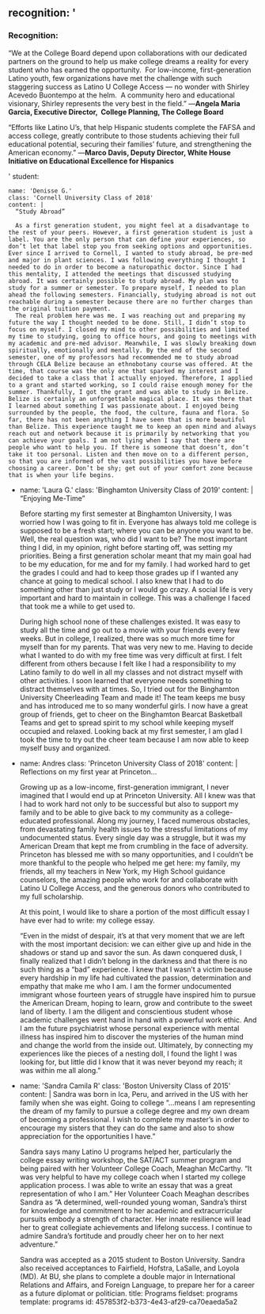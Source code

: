 recognition: '<h3>Recognition:</h3><p>“We at the College Board depend upon collaborations with our dedicated partners on the ground to help us make college dreams a reality for every student who has earned the opportunity.&nbsp; For low-income, first-generation Latino youth, few organizations have met the challenge with such staggering success as Latino U College Access — no wonder with Shirley Acevedo Buontempo at the helm.&nbsp; A community hero and educational visionary, Shirley represents the very best in the field.” —<strong>Angela Maria Garcia, Executive Director, &nbsp;College Planning, The College Board &nbsp; &nbsp; &nbsp; &nbsp; &nbsp;</strong></p><p>“Efforts like Latino U’s, that help Hispanic students complete the FAFSA and access college, greatly contribute to those students achieving their full educational potential, securing their families’ future, and strengthening the American economy.” —<strong>Marco Davis, Deputy Director, White House Initiative on Educational Excellence for Hispanics</strong></p>'
student:
  -
    name: 'Denisse G.'
    class: 'Cornell University Class of 2018'
    content: |
      “Study Abroad”
      
      As a first generation student, you might feel at a disadvantage to the rest of your peers. However, a first generation student is just a label. You are the only person that can define your experiences, so don’t let that label stop you from seeking options and opportunities. Ever since I arrived to Cornell, I wanted to study abroad, be pre-med and major in plant sciences. I was following everything I thought I needed to do in order to become a naturopathic doctor. Since I had this mentality, I attended the meetings that discussed studying abroad. It was certainly possible to study abroad. My plan was to study for a summer or semester. To prepare myself, I needed to plan ahead the following semesters. Financially, studying abroad is not out reachable during a semester because there are no further charges than the original tuition payment.
      The real problem here was me. I was reaching out and preparing my future the way I thought needed to be done. Still, I didn’t stop to focus on myself. I closed my mind to other possibilities and limited my time to studying, going to office hours, and going to meetings with my academic and pre-med advisor. Meanwhile, I was slowly breaking down spiritually, emotionally and mentally. By the end of the second semester, one of my professors had recommended me to study abroad through CELA Belize because an ethnobotany course was offered. At the time, that course was the only one that sparked my interest and I decided to take a class that I actually enjoyed. Therefore, I applied to a grant and started working, so I could raise enough money for the summer. Thankfully, I got the grant and was able to study in Belize. Belize is certainly an unforgettable magical place. It was there that I learned about something I was passionate about. I enjoyed being surrounded by the people, the food, the culture, fauna and flora. So far, there has not been anything I have seen that is more beautiful than Belize. This experience taught me to keep an open mind and always reach out and network because it is primarily by networking that you can achieve your goals. I am not lying when I say that there are people who want to help you. If there is someone that doesn’t, don’t take it too personal. Listen and then move on to a different person, so that you are informed of the vast possibilities you have before choosing a career. Don’t be shy; get out of your comfort zone because that is when your life begins.
  -
    name: 'Laura G.'
    class: 'Binghamton University Class of 2019'
    content: |
      “Enjoying Me-Time”
      
      Before starting my first semester at Binghamton University, I was worried how I was going to fit in. Everyone has always told me college is supposed to be a fresh start; where you can be anyone you want to be. Well, the real question was, who did I want to be? The most important thing I did, in my opinion, right before starting off, was setting my priorities. Being a first generation scholar meant that my main goal had to be my education, for me and for my family. I had worked hard to get the grades I could and had to keep those grades up if I wanted any chance at going to medical school. I also knew that I had to do something other than just study or I would go crazy. A social life is very important and hard to maintain in college. This was a challenge I faced that took me a while to get used to.
      
      During high school none of these challenges existed. It was easy to study all the time and go out to a movie with your friends every few weeks. But in college, I realized, there was so much more time for myself than for my parents. That was very new to me. Having to decide what I wanted to do with my free time was very difficult at first. I felt different from others because I felt like I had a responsibility to my Latino family to do well in all my classes and not distract myself with other activities. I soon learned that everyone needs something to distract themselves with at times. So, I tried out for the Binghamton University Cheerleading Team and made it! The team keeps me busy and has introduced me to so many wonderful girls. I now have a great group of friends, get to cheer on the Binghamton Bearcat Basketball Teams and get to spread spirit to my school while keeping myself occupied and relaxed. Looking back at my first semester, I am glad I took the time to try out the cheer team because I am now able to keep myself busy and organized.
  -
    name: Andres
    class: 'Princeton University Class of 2018'
    content: |
      Reflections on my first year at Princeton…
      
      Growing up as a low-income, first-generation immigrant, I never imagined that I would end up at Princeton University. All I knew was that I had to work hard not only to be successful but also to support my family and to be able to give back to my community as a college-educated professional. Along my journey, I faced numerous obstacles, from devastating family health issues to the stressful limitations of my undocumented status. Every single day was a struggle, but it was my American Dream that kept me from crumbling in the face of adversity.
      Princeton has blessed me with so many opportunities, and I couldn’t be more thankful to the people who helped me get here: my family, my friends, all my teachers in New York, my High School guidance counselors, the amazing people who work for and collaborate with Latino U College Access, and the generous donors who contributed to my full scholarship.
      
      At this point, I would like to share a portion of the most difficult essay I have ever had to write: my college essay.
      
      “Even in the midst of despair, it’s at that very moment that we are left with the most important decision: we can either give up and hide in the shadows or stand up and savor the sun.
      As dawn conquered dusk, I finally realized that I didn’t belong in the darkness and that there is no such thing as a “bad” experience. I knew that I wasn’t a victim because every hardship in my life had cultivated the passion, determination and empathy that make me who I am.
      I am the former undocumented immigrant whose fourteen years of struggle have inspired him to pursue the American Dream, hoping to learn, grow and contribute to the sweet land of liberty.
      I am the diligent and conscientious student whose academic challenges went hand in hand with a powerful work ethic.
      And I am the future psychiatrist whose personal experience with mental illness has inspired him to discover the mysteries of the human mind and change the world from the inside out.
      Ultimately, by connecting my experiences like the pieces of a nesting doll, I found the light I was looking for, but little did I know that it was never beyond my reach; it was within me all along.”
  -
    name: 'Sandra Camila R'
    class: 'Boston University Class of 2015'
    content: |
      Sandra was born in Ica, Peru, and arrived in the US with her family when she was eight.  Going to college “…means I am representing the dream of my family to pursue a college degree and my own dream of becoming a professional.  I wish to complete my master’s in order to encourage my sisters that they can do the same and also to show appreciation for the opportunities I have.”
      
      Sandra says many Latino U programs helped her, particularly the college essay writing workshop, the SAT/ACT summer program and being paired with her Volunteer College Coach, Meaghan McCarthy.  “It was very helpful to have my college coach when I started my college application process.  I was able to write an essay that was a great representation of who I am.”  Her Volunteer Coach Meaghan describes Sandra as “A determined, well-rounded young woman, Sandra’s thirst for knowledge and commitment to her academic and extracurricular pursuits embody a strength of character.  Her innate resilience will lead her to great collegiate achievements and lifelong success.  I continue to admire Sandra’s fortitude and proudly cheer her on to her next adventure.”
      
      Sandra was accepted as a 2015 student to Boston University. Sandra also received acceptances to Fairfield, Hofstra, LaSalle, and Loyola (MD). At BU, she plans to complete a double major in International Relations and Affairs, and Foreign Language, to prepare her for a career as a future diplomat or politician.
title: Programs
fieldset: programs
template: programs
id: 457853f2-b373-4e43-af29-ca70eaeda5a2
